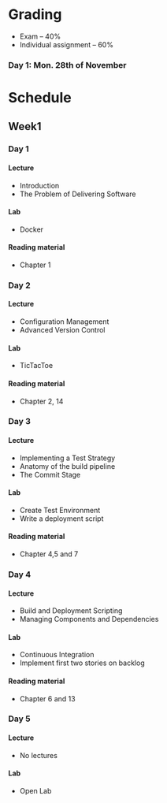 # Grading

* Exam – 40%
* Individual assignment – 60%

### Day 1: Mon. 28th of November

# Schedule
## Week1
### Day 1
#### Lecture
* Introduction
* The Problem of Delivering Software

#### Lab
* Docker
#### Reading material
* Chapter 1

### Day 2
#### Lecture
* Configuration Management
* Advanced Version Control

#### Lab
* TicTacToe

#### Reading material
* Chapter 2, 14

### Day 3
#### Lecture
* Implementing a Test Strategy
* Anatomy of the build pipeline
* The Commit Stage

#### Lab
* Create Test Environment
* Write a deployment script

#### Reading material
* Chapter 4,5 and 7

### Day 4
#### Lecture
* Build and Deployment Scripting
* Managing Components and Dependencies
#### Lab
* Continuous Integration
* Implement first two stories on backlog

#### Reading material
* Chapter 6 and 13

### Day 5
#### Lecture
* No lectures

#### Lab
* Open Lab
